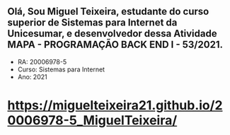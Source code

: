﻿## Olá, Sou Miguel Teixeira, estudante do curso superior de Sistemas para Internet da Unicesumar, e desenvolvedor dessa Atividade MAPA - PROGRAMAÇÃO BACK END I - 53/2021.
 
 - RA: 20006978-5
 - Curso: Sistemas para Internet
 - Ano: 2021
 # https://miguelteixeira21.github.io/20006978-5_MiguelTeixeira/
